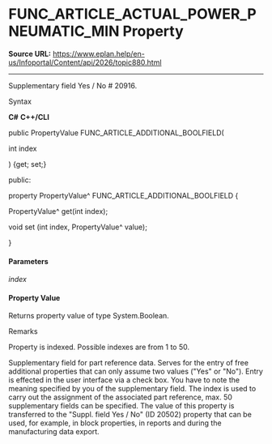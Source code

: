 # FUNC_ARTICLE_ACTUAL_POWER_PNEUMATIC_MIN Property

**Source URL:** https://www.eplan.help/en-us/Infoportal/Content/api/2026/topic880.html

---

Supplementary field Yes / No # 20916.

Syntax

**C#**
**C++/CLI**


public PropertyValue FUNC_ARTICLE_ADDITIONAL_BOOLFIELD( 

   int index

) {get; set;}

public:

property PropertyValue^ FUNC_ARTICLE_ADDITIONAL_BOOLFIELD {

   PropertyValue^ get(int index);

   void set (int index, PropertyValue^ value);

}


#### Parameters

*index*

#### Property Value

Returns property value of type System.Boolean.

Remarks

Property is indexed. Possible indexes are from 1 to 50.

Supplementary field for part reference data. Serves for the entry of free additional properties that can only assume two values ("Yes" or "No"). Entry is effected in the user interface via a check box. You have to note the meaning specified by you of the supplementary field. The index is used to carry out the assignment of the associated part reference, max. 50 supplementary fields can be specified. The value of this property is transferred to the "Suppl. field Yes / No" (ID 20502) property that can be used, for example, in block properties, in reports and during the manufacturing data export.

